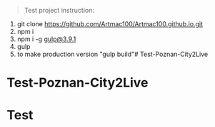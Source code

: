 >Test project instruction:

1. git clone https://github.com/Artmac100/Artmac100.github.io.git
2. npm i 
3. npm i -g gulp@3.9.1
4. gulp
5. to make production version "gulp build"# Test-Poznan-City2Live
# Test-Poznan-City2Live
# Test
